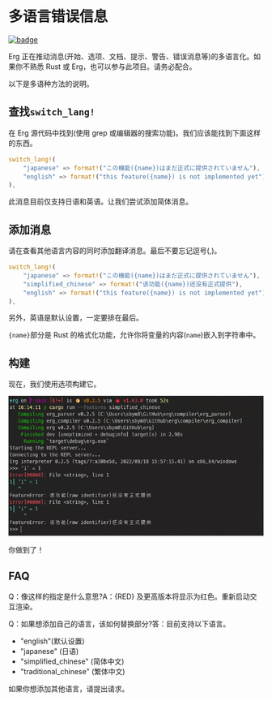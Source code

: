 # 多语言错误信息

[![badge](https://img.shields.io/endpoint.svg?url=https%3A%2F%2Fgezf7g7pd5.execute-api.ap-northeast-1.amazonaws.com%2Fdefault%2Fsource_up_to_date%3Fowner%3Derg-lang%26repos%3Derg%26ref%3Dmain%26path%3Ddoc/EN/dev_guide/i18n_messages.md%26commit_hash%3Dd15cbbf7b33df0f78a575cff9679d84c36ea3ab1)](https://gezf7g7pd5.execute-api.ap-northeast-1.amazonaws.com/default/source_up_to_date?owner=erg-lang&repos=erg&ref=main&path=doc/EN/dev_guide/i18n_messages.md&commit_hash=d15cbbf7b33df0f78a575cff9679d84c36ea3ab1)

Erg 正在推动消息(开始、选项、文档、提示、警告、错误消息等)的多语言化。如果你不熟悉 Rust 或 Erg，也可以参与此项目。请务必配合。

以下是多语种方法的说明。

## 查找`switch_lang!`

在 Erg 源代码中找到(使用 grep 或编辑器的搜索功能)。我们应该能找到下面这样的东西。

```rust
switch_lang!(
    "japanese" => format!("この機能({name})はまだ正式に提供されていません"),
    "english" => format!("this feature({name}) is not implemented yet"),
),
```

此消息目前仅支持日语和英语。让我们尝试添加简体消息。

## 添加消息

请在查看其他语言内容的同时添加翻译消息。最后不要忘记逗号(,)。

```rust
switch_lang!(
    "japanese" => format!("この機能({name})はまだ正式に提供されていません"),
    "simplified_chinese" => format!("该功能({name})还没有正式提供"),
    "english" => format!("this feature({name}) is not implemented yet"),
),
```

另外，英语是默认设置，一定要排在最后。

`{name}`部分是 Rust 的格式化功能，允许你将变量的内容(`name`)嵌入到字符串中。

## 构建

现在，我们使用选项构建它。

<img src="../../../assets/screenshot_i18n_messages.png" alt='screenshot_i18n_messages'>

你做到了！

## FAQ

Q：像这样的指定是什么意思?A：{RED} 及更高版本将显示为红色。重新启动交互渲染。

Q：如果想添加自己的语言，该如何替换部分?答：目前支持以下语言。

* "english"(默认设置)
* "japanese" (日语)
* "simplified_chinese" (简体中文)
* "traditional_chinese" (繁体中文)

如果你想添加其他语言，请提出请求。